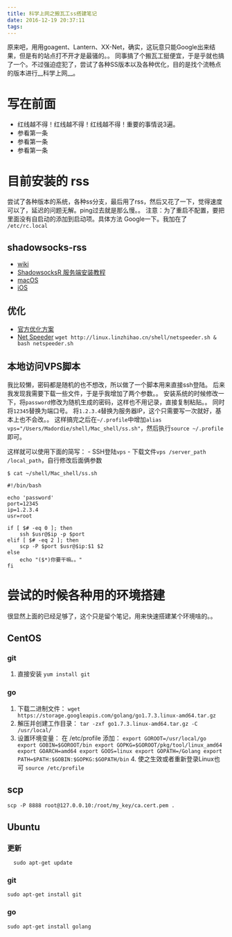 ```yaml
---
title: 科学上网之搬瓦工ss搭建笔记
date: 2016-12-19 20:37:11
tags:
---
```


原来吧，用用goagent、Lantern、XX-Net，确实，这玩意只能Google出来结果，但是有的站点打不开才是最骚的。。
同事搞了个搬瓦工挺便宜，于是乎就也搞了一个。不过强迫症犯了，尝试了各种SS版本以及各种优化，目的是找个流畅点的版本进行__科学上网__。

<!--more-->

# 写在前面
  - 红线越不得！红线越不得！红线越不得！重要的事情说3遍。
  - 参看第一条
  - 参看第一条
  - 参看第一条
  
# 目前安装的 rss
  尝试了各种版本的系统，各种ss分支，最后用了rss，然后又花了一下，觉得速度可以了，延迟的问题无解。ping过去就是那么慢。。
  注意：为了重启不配置，要把里面没有自启动的添加到启动项。具体方法 Google一下。我加在了 `/etc/rc.local`

## shadowsocks-rss
  - [wiki](https://github.com/breakwa11/shadowsocks-rss/wiki)
  - [ShadowsocksR 服务端安装教程](https://github.com/breakwa11/shadowsocks-rss/wiki/Server-Setup)
  - [macOS](https://github.com/shadowsocksr/ShadowsocksX-NG/releases)
  - [iOS](https://itunes.apple.com/cn/app/id1178584911)
  
## 优化
  - [官方优化方案](http://shadowsocks.org/en/config/advanced.html)
  - [Net Speeder](https://www.dou-bi.co/netspeeder-jc1/) `wget http://linux.linzhihao.cn/shell/netspeeder.sh & bash netspeeder.sh`

## 本地访问VPS脚本
  我比较懒，密码都是随机的也不想改，所以做了一个脚本用来直接ssh登陆。
  后来我发现我需要下载一些文件，于是乎我增加了两个参数。。
  安装系统的时候修改一下，将`password`修改为随机生成的密码，这样也不用记录，直接复制粘贴。。
  同时将`12345`替换为端口号。
  将`1.2.3.4`替换为服务器IP，这个只需要写一次就好，基本上也不会改。。
  这样搞完之后在`~/.profile`中增加`alias vps="/Users/Madordie/shell/Mac_shell/ss.sh"`，然后执行`source ~/.profile`即可。
  
  这样就可以使用下面的简写：
    - SSH登陆`vps`
    - 下载文件`vps /server_path /local_path`，自行修改后面俩参数
  
  ```
  $ cat ~/shell/Mac_shell/ss.sh 
  
  #!/bin/bash

  echo 'password'
  port=12345
  ip=1.2.3.4
  usr=root

  if [ $# -eq 0 ]; then
      ssh $usr@$ip -p $port
  elif [ $# -eq 2 ]; then 
      scp -P $port $usr@$ip:$1 $2
  else
      echo "($*)你要干嘛。。"
  fi

  ```
  

# 尝试的时候各种用的环境搭建
  很显然上面的已经足够了，这个只是留个笔记，用来快速搭建某个环境啥的。。

## CentOS

### git
  1. 直接安装
    ```
    yum install git
    ```

### go

  1. 下载二进制文件：
    ```
    wget https://storage.googleapis.com/golang/go1.7.3.linux-amd64.tar.gz
    ```
  2. 解压并创建工作目录：
    ```
    tar -zxf go1.7.3.linux-amd64.tar.gz -C /usr/local/
    ```
  3. 设置环境变量：
    在 /etc/profile 添加：
    ```
    export GOROOT=/usr/local/go 
    export GOBIN=$GOROOT/bin
    export GOPKG=$GOROOT/pkg/tool/linux_amd64 
    export GOARCH=amd64
    export GOOS=linux
    export GOPATH=/Golang
    export PATH=$PATH:$GOBIN:$GOPKG:$GOPATH/bin
    ```
    4. 使之生效或者重新登录Linux也可
    ```
    source /etc/profile
    ```
  
## scp
  
  `scp -P 8888 root@127.0.0.10:/root/my_key/ca.cert.pem .`


## Ubuntu

### 更新
  ```
    sudo apt-get update
  ```

### git
  ```
  sudo apt-get install git  
  ```
### go
  ```
  sudo apt-get install golang
  ```